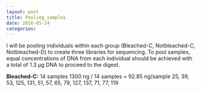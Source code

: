 ```yaml
---
layout: post
title: Pooling_samples
date: 2016-05-24
categories:
---
```

 I will be pooling individuals within each group (Bleached-C, Notbleached-C, Notbleached-D) to create three libraries for sequencing. To pool samples, equal concentrations of DNA from each individual should be achieved with a total of 1.3 µg DNA to proceed to the digest.
 
 **Bleached-C:** 14 samples
 1300 ng / 14 samples = 92.85 ng/sample
25, 39, 53, 125, 131, 51, 57, 65, 79, 127, 137, 71, 77, 119

 